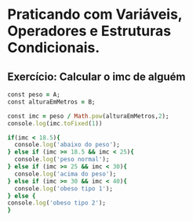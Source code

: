 # Praticando com Variáveis, Operadores e Estruturas Condicionais. 
## Exercício: Calcular o imc de alguém

```ruby
const peso = A;
const alturaEmMetros = B;

const imc = peso / Math.pow(alturaEmMetros,2);
console.log(imc.toFixed(1))

if(imc < 18.5){
  console.log('abaixo do peso');
} else if (imc >= 18.5 && imc < 25){
  console.log('peso normal');
} else if (imc >= 25 && imc < 30){
  console.log('acima do peso');
} else if (imc >= 30 && imc < 40){
  console.log('obeso tipo 1');
} else {
console.log('obeso tipo 2');
}
```
